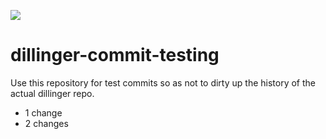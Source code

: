 ![](http://localhost:3000/shields/june07/dillinger-commit-testing)

# dillinger-commit-testing
Use this repository for test commits so as not to dirty up the history of the actual dillinger repo.

* 1 change
* 2 changes



